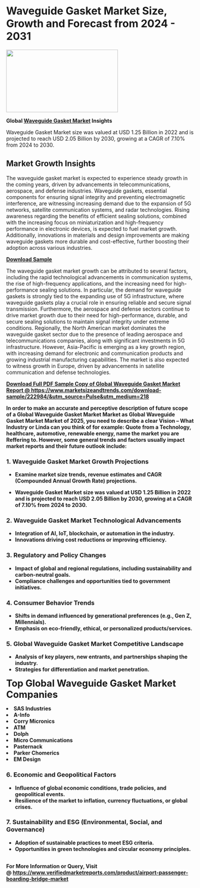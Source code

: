 <H1>Waveguide Gasket Market Size, Growth and Forecast from 2024 - 2031</H1><img class="aligncenter size-medium wp-image-584254" src="https://thirdeyenews.in/wp-content/uploads/2024/09/Global-Market-Research-300x168.jpeg" alt="" width="300" height="168" /><p><strong>Global&nbsp;<a href="https://www.marketsizeandtrends.com/download-sample/222984/&amp;utm_source=Pulse&amp;utm_medium=218">Waveguide Gasket Market</a> Insights</strong></p><p>Waveguide Gasket Market size was valued at USD 1.25 Billion in 2022 and is projected to reach USD 2.05 Billion by 2030, growing at a CAGR of 7.10% from 2024 to 2030.</p><p><h2>Market Growth Insights</h2> <p>The waveguide gasket market is expected to experience steady growth in the coming years, driven by advancements in telecommunications, aerospace, and defense industries. Waveguide gaskets, essential components for ensuring signal integrity and preventing electromagnetic interference, are witnessing increasing demand due to the expansion of 5G networks, satellite communication systems, and radar technologies. Rising awareness regarding the benefits of efficient sealing solutions, combined with the increasing focus on miniaturization and high-frequency performance in electronic devices, is expected to fuel market growth. Additionally, innovations in materials and design improvements are making waveguide gaskets more durable and cost-effective, further boosting their adoption across various industries.</p> <p><strong><a href="#">Download Sample</a></strong></p> <p>The waveguide gasket market growth can be attributed to several factors, including the rapid technological advancements in communication systems, the rise of high-frequency applications, and the increasing need for high-performance sealing solutions. In particular, the demand for waveguide gaskets is strongly tied to the expanding use of 5G infrastructure, where waveguide gaskets play a crucial role in ensuring reliable and secure signal transmission. Furthermore, the aerospace and defense sectors continue to drive market growth due to their need for high-performance, durable, and secure sealing solutions to maintain signal integrity under extreme conditions. Regionally, the North American market dominates the waveguide gasket sector due to the presence of leading aerospace and telecommunications companies, along with significant investments in 5G infrastructure. However, Asia-Pacific is emerging as a key growth region, with increasing demand for electronic and communication products and growing industrial manufacturing capabilities. The market is also expected to witness growth in Europe, driven by advancements in satellite communication and defense technologies.</p> <p><strong><a href="#"></p><p><span class=""><strong>Download Full PDF Sample Copy of Global Waveguide Gasket Market Report</strong> @ <a href="https://www.marketsizeandtrends.com/download-sample/222984/&amp;utm_source=Pulse&amp;utm_medium=218" target="_blank">https://www.marketsizeandtrends.com/download-sample/222984/&amp;utm_source=Pulse&amp;utm_medium=218</a></span></p><p>In order to make an accurate and perceptive description of future scope of a Global&nbsp;Waveguide Gasket Market Market as Global&nbsp;Waveguide Gasket Market Market of 2025, you need to describe a clear Vision &ndash; What Industry or Linda can you think of for example: Quote from a Technology, healthcare, automotive, renewable energy, name the market you are Reffering to. However, some general trends and factors usually impact market reports and their future outlook include:</p><h3>1.&nbsp;<strong>Waveguide Gasket Market Growth Projections</strong></h3><ul><li>Examine market size trends, revenue estimates and CAGR (Compounded Annual Growth Rate) projections.</li><li><p>Waveguide Gasket Market size was valued at USD 1.25 Billion in 2022 and is projected to reach USD 2.05 Billion by 2030, growing at a CAGR of 7.10% from 2024 to 2030.</p></li></ul><h3>2.&nbsp;<strong>Waveguide Gasket Market Technological Advancements</strong></h3><ul><li>Integration of AI, IoT, blockchain, or automation in the industry.</li><li>Innovations driving cost reductions or improving efficiency.</li></ul><h3>3.&nbsp;<strong>Regulatory and Policy Changes</strong></h3><ul><li>Impact of global and regional regulations, including sustainability and carbon-neutral goals.</li><li>Compliance challenges and opportunities tied to government initiatives.</li></ul><h3>4.&nbsp;<strong>Consumer Behavior Trends</strong></h3><ul><li>Shifts in demand influenced by generational preferences (e.g., Gen Z, Millennials).</li><li>Emphasis on eco-friendly, ethical, or personalized products/services.</li></ul><h3>5.&nbsp;<strong>Global Waveguide Gasket Market Competitive Landscape</strong></h3><ul><li>Analysis of key players, new entrants, and partnerships shaping the industry.</li><li>Strategies for differentiation and market penetration.</li></ul><p data-pm-slice="1 1 []"><span style="color: inherit; font-family: inherit; font-size: 25px;">Top Global Waveguide Gasket Market Companies</span></p><div class="" data-test-id=""><p><li>SAS Industries</li><li> A-Info</li><li> Corry Micronics</li><li> ATM</li><li> Dolph</li><li> Micro Communications</li><li> Pasternack</li><li> Parker Chomerics</li><li> EM Design</li></p></div><h3>6.&nbsp;<strong>Economic and Geopolitical Factors</strong></h3><ul><li>Influence of global economic conditions, trade policies, and geopolitical events.</li><li>Resilience of the market to inflation, currency fluctuations, or global crises.</li></ul><h3>7.&nbsp;<strong>Sustainability and ESG (Environmental, Social, and Governance)</strong></h3><ul><li>Adoption of sustainable practices to meet ESG criteria.</li><li>Opportunities in green technologies and circular economy principles.</li></ul><h2><strong style="font-size: 14px;">For More Information or Query, Visit @&nbsp;</strong><a style="background-color: #ffffff; font-size: 14px;" href="https://www.marketsizeandtrends.com/report/waveguide-gasket-market/" target="_blank">https://www.verifiedmarketreports.com/product/airport-passenger-boarding-bridge-market</a></h2>
